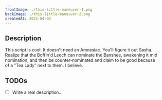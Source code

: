 ```yaml
---
frontImage: ./this-little-maneuver-1.png
backImage: ./this-little-maneuver-2.png
createdAt: 2025-04-03
---
```


## Description

This script is cool. It doesn't need an Amnesiac. You'll figure it out Sasha. Realize that the Boffin'd Leech can nominate the Banshee, awakening it mid nomination, and then be counter-nominated and claim to be good because of a "Tea Lady" next to them. I believe.

## TODOs

- [ ] Write a real description...
